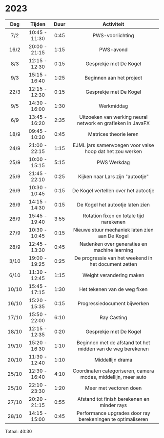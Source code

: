 # 2023

|  Dag  |    Tijden     | Duur |                           Activiteit                           |
|:-----:|:-------------:|:----:|:--------------------------------------------------------------:|
|  7/2  | 10:45 - 11:30 | 0:45 |                        PWS-voorlichting                        |
| 16/2  | 20:00 - 21:15 | 1:15 |                           PWS-avond                            |
|  8/3  | 12:15 - 12:30 | 0:15 |                     Gesprekje met De Kogel                     |
|  9/3  | 15:15 - 16:40 | 1:25 |                    Beginnen aan het project                    |
| 22/3  | 12:15 - 12:30 | 0:15 |                     Gesprekje met De Kogel                     |
|  9/5  | 14:30 - 16:00 | 1:30 |                           Werkmiddag                           |
|  6/9  | 13:45 - 16:20 | 2:35 |  Uitzoeken van werking neural network en grafieken in JavaFX   |
| 18/9  | 09:45 - 10:30 | 0:45 |                     Matrices theorie leren                     |
| 24/9  | 21:00 - 22:15 | 1:15 |    EJML jars samenvoegen voor valse hoop dat het zou werken    |
| 25/9  | 10:00 - 15:15 | 5:15 |                          PWS Werkdag                           |
| 25/9  | 21:45 - 22:10 | 0:25 |                Kijken naar Lars zijn "autootje"                |
| 26/9  | 10:30 - 10:45 | 0:15 |              De Kogel vertellen over het autootje              |
| 26/9  | 14:15 - 14:30 | 0:15 |                De Kogel het autootje laten zien                |
| 26/9  | 15:45 - 19:40 | 3:55 |            Rotation fixen en totale tijd narekenen             |
| 27/9  | 10:30 - 10:45 | 0:15 |         Nieuwe stuur mechaniek laten zien aan De Kogel         |
| 28/9  | 12:45 - 13:30 | 0:45 |          Nadenken over generaties en machine learning          |
| 3/10  | 19:00 - 19:25 | 0:25 |      De progressie van het weekend in het document zetten      |
| 6/10  | 11:30 - 12:45 | 1:15 |                    Weight verandering maken                    |
| 10/10 | 15:45 - 17:15 | 1:30 |                  Het tekenen van de weg fixen                  |
| 16/10 | 15:20 - 15:35 | 0:15 |                  Progressiedocument bijwerken                  |
| 17/10 | 15:50 - 22:00 | 6:10 |                          Ray Casting                           |
| 18/10 | 12:15 - 12:35 | 0:20 |                     Gesprekje met De Kogel                     |
| 19/10 | 15:20 - 16:30 | 1:10 |  Beginnen met de afstand tot het midden van de weg berekenen   |
| 20/10 | 11:30 - 12:40 | 1:10 |                        Middellijn drama                        |
| 25/10 | 12:30 - 16:40 | 4:10 | Coordinaten categoriseren, camera modes, middellijn, meer auto |
| 25/10 | 22:10 - 23:30 | 1:20 |                     Meer met vectoren doen                     |
| 27/10 | 20:20 - 21:15 | 0:55 |          Afstand tot finish berekenen en minder rays           |
| 28/10 | 14:15 - 15:00 | 0:45 |  Performance upgrades door ray berekeningen te optimaliseren   |

Totaal: 40:30